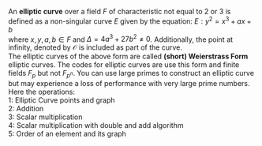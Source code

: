 
An $\textbf{elliptic curve}$ over a field $F$ of characteristic not equal to 2 or 3 is defined as a non-singular curve $E$ given by the equation:
        $E: y^2 = x^3 + ax + b$  
    where $x,y,a,b \in F$ and $\Delta = 4a^3 + 27b^2 \neq 0$. Additionally, the point at infinity, denoted by $\mathcal{O}$ is included as part of the curve.  
    The elliptic curves of the above form are called $\textbf{(short) Weierstrass Form}$ elliptic curves. The codes for elliptic curves are use this form and finite fields $F_p$ but not $F_{p^n}$. You can use large primes to construct an elliptic curve but may experience a loss of performance with very large prime numbers. Here the operations:  
    1: Elliptic Curve points and graph  
    2: Addition  
    3: Scalar multiplication  
    4: Scalar multiplication with double and add algorithm  
    5: Order of an element and its graph  

